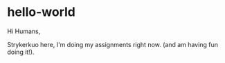 # hello-world

Hi Humans,

Strykerkuo here, I'm doing my assignments right now.  (and am having fun doing it!).
